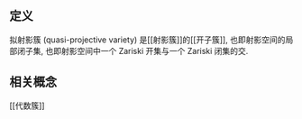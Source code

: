 
## 定义

拟射影簇 (quasi-projective variety) 是[[射影簇]]的[[开子簇]], 也即射影空间的局部闭子集, 也即射影空间中一个 Zariski 开集与一个 Zariski 闭集的交.

## 相关概念

[[代数簇]]